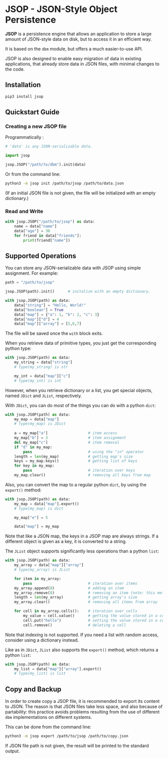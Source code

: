 # JSOP - JSON-Style Object Persistence

**JSOP** is a persistence engine that allows an application to store a large amount of JSON-style data on disk, but to access it in an efficient way.

It is based on the ```dbm``` module, but offers a much easier-to-use API.

JSOP is also designed to enable easy migration of data in existing applications, that already store data in JSON files, with minimal changes to the code.

## Installation

```bash
pip3 install jsop
```

## Quickstart Guide

### Creating a new JSOP file

Programmatically :

```python
# 'data' is any JSON-serializable data.

import jsop

jsop.JSOP("/path/to/dbm").init(data)
```

Or from the command line:

```bash
python3 -m jsop init /path/to/jsop /path/to/data.json
```

(If an initial JSON file is not given, the file will be initialized with an empty dictionary.)

### Read and Write

```python
with jsop.JSOP("/path/to/jsop") as data:
    name = data["name"]
    data["age"] = 30
    for friend in data["friends"]:
        print(friend["name"])
```

## Supported Operations

You can store any JSON-serializable data with JSOP using simple assignment. For example:

```python
path = "/path/to/jsop"

jsop.JSOP(path).init()      # initalize with an empty dictionary.

with jsop.JSOP(path) as data:
    data["string"] = "Hello, World!"
    data["boolean"] = True
    data["map"] = {"a": 1, "b": 2, "c": 3}
    data["map"]["d"] = 4
    data["map"]["array"] = [5,6,7]
```

The file will be saved once the ```with``` block exits.

When you retrieve data of primitive types, you just get the corresponding python type:

```python
with jsop.JSOP(path) as data:
    my_string = data["string"]
    # type(my_string) is str

    my_int = data["map"]["c"]
    # type(my_int) is int
```

However, when you retrieve dictionary or a list, you get special objects, named ```JDict``` and ```JList```, respectively.

With ```JDict```, you can do most of the things you can do with a python ```dict```:

```python
with jsop.JSOP(path) as data:
    my_map = data["map"]
    # type(my_map) is JDict
    
    a = my_map["a"]                  # item access
    my_map["b"] = 3                  # item assignment
    del my_map["c"]                  # item removal
    if "d" in my_map:
        pass                         # using the "in" operator
    length = len(my_map)             # getting map's size
    keys = my_map.keys()             # getting list of keys
    for key in my_map:
        pass                         # iteration over keys
    my_map.clear()                   # removing all keys from map
```

Also, you can convert the map to a regular python ```dict```, by using the ```export()``` method:

```python
with jsop.JSOP(path) as data:
    my_map = data["map"].export()
    # type(my_map) is dict

    my_map["e"] = 5

    data["map"] = my_map
```

Note that like a JSON map, the keys in a JSOP map are always strings. If a different object is given as a key, it is converted to a string.

The ```JList``` object supports significantly less operations than a python ```list```:

```python
with jsop.JSOP(path) as data:
    my_array = data["map"]["array"]
    # type(my_array) is JList

    for item in my_array:
        pass                         # iteration over items
    my_array.append(8)               # adding an item
    my_array.remove(8)               # removing an item (note: this method actually iterates over all items)
    length = len(my_array)           # getting array's size
    my_array.clear()                 # removing all items from array

    for cell in my_array.cells():    # iteration over cells
        my_value = cell.value()      # getting the value stored in a cell
        cell.put("hello")            # setting the value stored in a cell
        cell.remove()                # deleting a cell

```

Note that indexing is not supported. If you need a list with random access, consider using a dictionary instead.

Like as in ```JDict```, ```JList``` also supports the ```export()``` method, which returns a python ```list```:

```python
with jsop.JSOP(path) as data:
    my_list = data["map"]["array"].export()
    # type(my_list) is list
```

## Copy and Backup

In order to create copy a JSOP file, it is recommended to export its content to JSON. The reason is that JSON files take less space, and also because of partability: this practice avoids problems resulting from the use of different ```dbm``` implementations on different systems.

This can be done from the command line:

```bash
python3 -m jsop export /path/to/jsop /path/to/copy.json
```

If JSON file path is not given, the result will be printed to the standard output.
